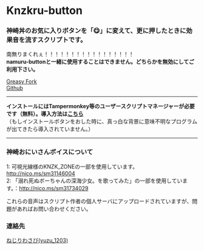 # Knzkru-button
### 神崎丼のお気に入りボタンを「😋」に変えて、更に押したときに効果音を流すスクリプトです。
南無りまくれぇ！！！！！！！！！！！！！！！！！     
__namuru-buttonと一緒に使用することはできません。どちらかを無効にしてご利用下さい。__

[Greasy Fork](https://greasyfork.org/ja/scripts/32819-knzkru-button)   
[Github](https://github.com/yuzulabo/namuru-button/tree/knzkru-button)
___________________________
__インストールにはTampermonkey等のユーザースクリプトマネージャーが必要です（無料）。導入方法は[こちら](https://greasyfork.org/ja/help/installing-user-scripts)__    
（もしインストールボタンをおした時に、真っ白な背景に意味不明なプログラムが出てきたら導入されていません。）
___________________________


### 神崎おにいさんボイスについて
1: 可視光線様のKNZK_ZONEの一部を使用しています。http://nico.ms/sm31146004   
2: 「溺れ死ぬボーちゃんの深海少女。を歌ってみた」の一部を使用しています。：http://nico.ms/sm31734029


これらの音声はスクリプト作者の個人サーバにアップロードされていますが、問題があればお問い合わせください。

### 連絡先
[ねじりわさび(yuzu_1203)](https://knzk.me/@y)
